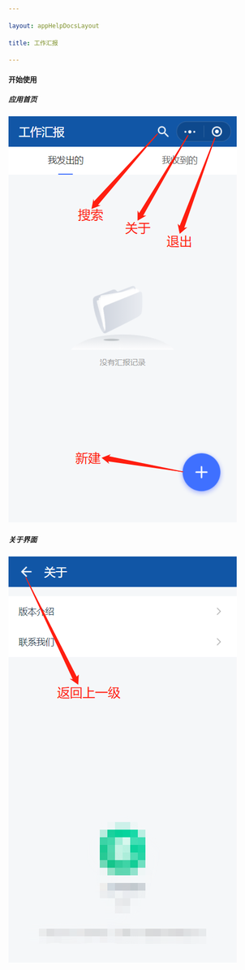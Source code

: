 ```yaml
---

layout: appHelpDocsLayout

title: 工作汇报

---
```


#### 开始使用 

##### 应用首页


![首页](./img/workreport/home.jpg)

##### 关于界面

![关于](./img/workreport/about.jpg)


#####
